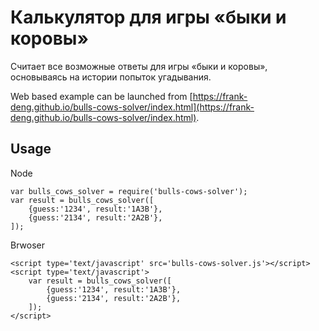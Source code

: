 Калькулятор для игры «быки и коровы»
====================================

Считает все возможные ответы для игры «быки и коровы», основываясь на истории попыток угадывания.

Web based example can be launched from [https://frank-deng.github.io/bulls-cows-solver/index.html](https://frank-deng.github.io/bulls-cows-solver/index.html).

Usage
-----

Node

	var bulls_cows_solver = require('bulls-cows-solver');
	var result = bulls_cows_solver([
		{guess:'1234', result:'1A3B'},
		{guess:'2134', result:'2A2B'},
	]);

Brwoser

	<script type='text/javascript' src='bulls-cows-solver.js'></script>
	<script type='text/javascript'>
		var result = bulls_cows_solver([
			{guess:'1234', result:'1A3B'},
			{guess:'2134', result:'2A2B'},
		]);
	</script>

